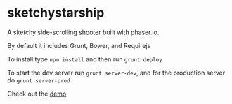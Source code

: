 # sketchystarship

A sketchy side-scrolling shooter built with phaser.io.


By default it includes Grunt, Bower, and Requirejs

To install type `npm install` and then run `grunt deploy`

To start the dev server run `grunt server-dev`, and for the production server do `grunt server-prod`

Check out the [demo](http://sketchystarship_ghpage.dev/)